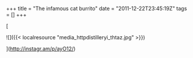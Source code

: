 +++
title = "The infamous cat burrito"
date = "2011-12-22T23:45:19Z"
tags = []
+++

[

![]({{< localresource "media_httpdistilleryi_thtaz.jpg" >}})

](http://instagr.am/p/ayO12/)

